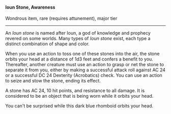 #### Ioun Stone, Awareness

Wondrous item, rare (requires attunement), major tier

---

An *Ioun stone* is named after Ioun, a god of knowledge and prophecy revered on some worlds. Many types of *Ioun stone* exist, each type a distinct combination of shape and color.

When you use an action to toss one of these stones into the air, the stone orbits your head at a distance of 1d3 feet and confers a benefit to you. Thereafter, another creature must use an action to grasp or net the stone to separate it from you, either by making a successful attack roll against AC 24 or a successful DC 24 Dexterity (Acrobatics) check. You can use an action to seize and stow the stone, ending its effect.

A stone has AC 24, 10 hit points, and resistance to all damage. It is considered to be an object that is being worn while it orbits your head.

You can't be surprised while this dark blue rhomboid orbits your head.



